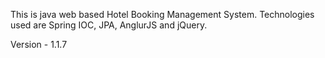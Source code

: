 This is java web based Hotel Booking Management System.
Technologies used are Spring IOC, JPA, AnglurJS and jQuery.

Version - 1.1.7